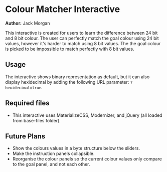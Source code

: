 # Colour Matcher Interactive

**Author:** Jack Morgan

This interactive is created for users to learn the difference between 24 bit and 8 bit colour.
The user can perfectly match the goal colour using 24 bit values, however it's harder to match using 8 bit values.
The the goal colour is picked to be impossible to match perfectly with 8 bit values.

## Usage

The interactive shows binary representation as default, but it can also display hexidecimal by adding the following URL parameter: `?hexidecimal=true`.

## Required files

- This interactive uses MaterializeCSS, Modernizer, and jQuery (all loaded from base-files folder).

## Future Plans

- Show the colours values in a byte structure below the sliders.
- Make the instruction panels collapsible.
- Reorganise the colour panels so the current colour values only compare to the goal panel, and not each other.
